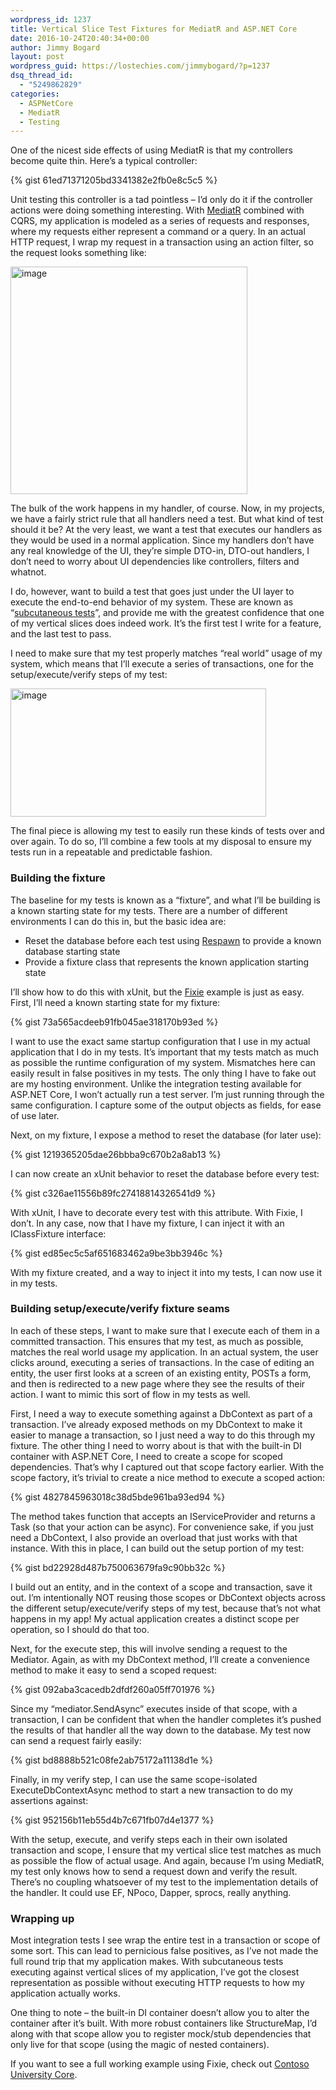 ```yaml
---
wordpress_id: 1237
title: Vertical Slice Test Fixtures for MediatR and ASP.NET Core
date: 2016-10-24T20:40:34+00:00
author: Jimmy Bogard
layout: post
wordpress_guid: https://lostechies.com/jimmybogard/?p=1237
dsq_thread_id:
  - "5249862829"
categories:
  - ASPNetCore
  - MediatR
  - Testing
---
```

One of the nicest side effects of using MediatR is that my controllers become quite thin. Here’s a typical controller:

{% gist 61ed71371205bd3341382e2fb0e8c5c5 %}

Unit testing this controller is a tad pointless – I’d only do it if the controller actions were doing something interesting. With [MediatR](https://github.com/jbogard/mediatr) combined with CQRS, my application is modeled as a series of requests and responses, where my requests either represent a command or a query. In an actual HTTP request, I wrap my request in a transaction using an action filter, so the request looks something like:

[<img style="border-top: 0px;border-right: 0px;border-bottom: 0px;padding-top: 0px;padding-left: 0px;border-left: 0px;padding-right: 0px" border="0" alt="image" src="https://lostechies.com/jimmybogard/files/2016/10/image_thumb.png" width="379" height="364" />](https://lostechies.com/jimmybogard/files/2016/10/image.png)

The bulk of the work happens in my handler, of course. Now, in my projects, we have a fairly strict rule that all handlers need a test. But what kind of test should it be? At the very least, we want a test that executes our handlers as they would be used in a normal application. Since my handlers don’t have any real knowledge of the UI, they’re simple DTO-in, DTO-out handlers, I don’t need to worry about UI dependencies like controllers, filters and whatnot.

I do, however, want to build a test that goes just under the UI layer to execute the end-to-end behavior of my system. These are known as “[subcutaneous tests](http://martinfowler.com/bliki/SubcutaneousTest.html)”, and provide me with the greatest confidence that one of my vertical slices does indeed work. It’s the first test I write for a feature, and the last test to pass.

I need to make sure that my test properly matches “real world” usage of my system, which means that I’ll execute a series of transactions, one for the setup/execute/verify steps of my test:

[<img style="border-top: 0px;border-right: 0px;border-bottom: 0px;padding-top: 0px;padding-left: 0px;border-left: 0px;padding-right: 0px" border="0" alt="image" src="https://lostechies.com/jimmybogard/files/2016/10/image_thumb1.png" width="409" height="205" />](https://lostechies.com/jimmybogard/files/2016/10/image1.png)

The final piece is allowing my test to easily run these kinds of tests over and over again. To do so, I’ll combine a few tools at my disposal to ensure my tests run in a repeatable and predictable fashion.

### Building the fixture

The baseline for my tests is known as a “fixture”, and what I’ll be building is a known starting state for my tests. There are a number of different environments I can do this in, but the basic idea are:

  * Reset the database before each test using [Respawn](https://github.com/jbogard/respawn) to provide a known database starting state
  * Provide a fixture class that represents the known application starting state

I’ll show how to do this with xUnit, but the [Fixie](http://fixie.github.io/) example is just as easy. First, I’ll need a known starting state for my fixture:

{% gist 73a565acdeeb91fb045ae318170b93ed %}

I want to use the exact same startup configuration that I use in my actual application that I do in my tests. It’s important that my tests match as much as possible the runtime configuration of my system. Mismatches here can easily result in false positives in my tests. The only thing I have to fake out are my hosting environment. Unlike the integration testing available for ASP.NET Core, I won’t actually run a test server. I’m just running through the same configuration. I capture some of the output objects as fields, for ease of use later.

Next, on my fixture, I expose a method to reset the database (for later use):

{% gist 1219365205dae26bbba9c670b2a8ab13 %}

I can now create an xUnit behavior to reset the database before every test:

{% gist c326ae11556b89fc27418814326541d9 %}

With xUnit, I have to decorate every test with this attribute. With Fixie, I don’t. In any case, now that I have my fixture, I can inject it with an IClassFixture interface:

{% gist ed85ec5c5af651683462a9be3bb3946c %}

With my fixture created, and a way to inject it into my tests, I can now use it in my tests.

### 

### Building setup/execute/verify fixture seams

In each of these steps, I want to make sure that I execute each of them in a committed transaction. This ensures that my test, as much as possible, matches the real world usage my application. In an actual system, the user clicks around, executing a series of transactions. In the case of editing an entity, the user first looks at a screen of an existing entity, POSTs a form, and then is redirected to a new page where they see the results of their action. I want to mimic this sort of flow in my tests as well.

First, I need a way to execute something against a DbContext as part of a transaction. I’ve already exposed methods on my DbContext to make it easier to manage a transaction, so I just need a way to do this through my fixture. The other thing I need to worry about is that with the built-in DI container with ASP.NET Core, I need to create a scope for scoped dependencies. That’s why I captured out that scope factory earlier. With the scope factory, it’s trivial to create a nice method to execute a scoped action:

{% gist 4827845963018c38d5bde961ba93ed94 %}

The method takes function that accepts an IServiceProvider and returns a Task (so that your action can be async). For convenience sake, if you just need a DbContext, I also provide an overload that just works with that instance. With this in place, I can build out the setup portion of my test:

{% gist bd22928d487b750063679fa9c90bb32c %}

I build out an entity, and in the context of a scope and transaction, save it out. I’m intentionally NOT reusing those scopes or DbContext objects across the different setup/execute/verify steps of my test, because that’s not what happens in my app! My actual application creates a distinct scope per operation, so I should do that too.

Next, for the execute step, this will involve sending a request to the Mediator. Again, as with my DbContext method, I’ll create a convenience method to make it easy to send a scoped request:

{% gist 092aba3cacedb2dfdf260a05ff701976 %}

Since my “mediator.SendAsync” executes inside of that scope, with a transaction, I can be confident that when the handler completes it’s pushed the results of that handler all the way down to the database. My test now can send a request fairly easily:

{% gist bd8888b521c08fe2ab75172a11138d1e %}

Finally, in my verify step, I can use the same scope-isolated ExecuteDbContextAsync method to start a new transaction to do my assertions against:

{% gist 952156b11eb55d4b7c671fb07d4e1377 %}

With the setup, execute, and verify steps each in their own isolated transaction and scope, I ensure that my vertical slice test matches as much as possible the flow of actual usage. And again, because I’m using MediatR, my test only knows how to send a request down and verify the result. There’s no coupling whatsoever of my test to the implementation details of the handler. It could use EF, NPoco, Dapper, sprocs, really anything.

### Wrapping up

Most integration tests I see wrap the entire test in a transaction or scope of some sort. This can lead to pernicious false positives, as I’ve not made the full round trip that my application makes. With subcutaneous tests executing against vertical slices of my application, I’ve got the closest representation as possible without executing HTTP requests to how my application actually works.

One thing to note – the built-in DI container doesn’t allow you to alter the container after it’s built. With more robust containers like StructureMap, I’d along with that scope allow you to register mock/stub dependencies that only live for that scope (using the magic of nested containers).

If you want to see a full working example using Fixie, check out [Contoso University Core](https://github.com/jbogard/contosouniversitycore).